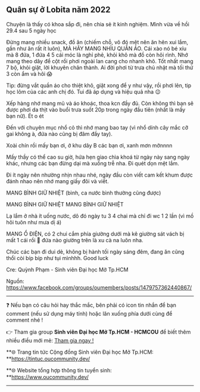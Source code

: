 ## Quân sự ở Lobita năm 2022

Chuyện là thấy có khoa sắp đi, nên chia sẻ ít kinh nghiệm. Mình vừa về hồi 29.4 sau 5 ngày học

Đừng mang nhiều snack, đồ ăn (chiếm chỗ, vô đó mệt nên ăn hên xui lắm, gần như ăn rất ít luôn), MÀ HÃY MANG NHÌU QUẦN ÁO. Cái xào nó bé xíu mà 8 đứa, 1 đứa 4 5 cái móc là nghỉ phẻ, khỏi khô mà đồ còn hôi rình. Nhớ mang theo dây để cột rồi phơi ngoài lan cang cho nhanh khô. Tốt nhất mang 7 bộ, khỏi giặt, lời khuyên chân thành. Ai đời phơi từ trưa chủ nhật mà tối thứ 3 còn ẩm và hôi 😱

Tip: đừng vắt quần áo cho thiệt khô, giặt xong để y như vậy, rồi phơi lên, tip học lõm của các anh chị đó. Tui đã áp dụng và hiệu quả nha 😉 

Xếp hàng nhớ mang mũ và áo khoác, thoa kcn đầy đủ. Còn không thì bạn sẽ được phơi da thịt vào buổi trưa suốt 20p trong ngày đầu tiên (nhất là mấy bạn nữ). Ét o ét 

Đến với chuyên mục nhổ cỏ thì nhớ mang bao tay (vì nhổ dính cây mắc cỡ gai không à, đứa nào cũng bị đâm đầy tay). 

Xoài chín rồi mấy bạn ơi, ở khu dãy B các bạn ơi, xanh mơn mởnnnn

Mấy thầy có thể cao su giờ, hứa hẹn giao chìa khoá từ ngày này sang ngày khác, nhưng các bạn đừng dại mà xuống trễ nha. Đi quét dọn mệt lắm. 

Đi ít ngày nên nhường nhịn nhau nhé, ngày đầu còn viết cam kết khum được đánh nhao nên nhớ mang giấy đôi và viết.

MANG BÌNH GIỮ NHIỆT (bình, ca nước bình thường cũng được) 

MANG BÌNH GIỮ NHIỆT
MANG BÌNH GIỮ NHIỆT 

Lạ lắm ở nhà ít uống nước, dô đó ngày tu 3 4 chai mà chỉ đi wc 1 2 lần (vì mồ hôi tuôn như mưa dị á) 

MANG Ổ ĐIỆN, có 2 chui cắm phía giường dưới mà kê giường sát vách bị mất 1 cái rồi 🙂 đứa nào giường trên là xu cà na luôn nha. 

Chúc các bạn đi dui dẻ, không bị hành tối ngày sáng đêm, đang ăn cũng thổi còi bíp bíp như tụi mìnhhh. Good luck

Cre: Quỳnh Phạm - Sinh viên Đại học Mở Tp.HCM

Nguồn: https://www.facebook.com/groups/oumembers/posts/1479757362440867/

---

❓ Nếu bạn có câu hỏi hay thắc mắc, bên phải có icon tin nhắn để bạn comment (nếu sử dụng máy tính) hoặc lăn xuống phía dưới cùng để comment nhé !

👉 Tham gia group **Sinh viên Đại học Mở Tp.HCM - HCMCOU** để biết thêm nhiều điều mới mẻ: [Tham gia ngay !](https://www.facebook.com/groups/oumembers)

**🌐 Trang tin tức Cộng đồng Sinh viên Đại học Mở Tp.HCM: **https://tintuc.oucommunity.dev/

**🌐 Website tổng hợp thông tin tuyển sinh: **https://www.oucommunity.dev/

---